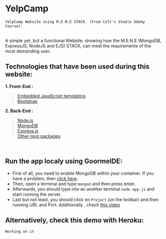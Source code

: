 # YelpCamp
```
YelpCamp Website using M.E.N.E STACK. (From Colt's Steele Udemy Course).  
```

</br>
A simple yet, but a functional Website, showing how the M.E.N.E (MongoDB, ExpressJS, NodeJS and EJS) STACK,  
can meet the requirements of the most demanding user.

</br>






## Technologies that have been used during this website:

**1. Front-End :**

> [Embedded JavaScript templating](https://ejs.co/)  
> [Bootstrap](https://getbootstrap.com/)

**2. Back-End :**

> [Node.js](https://nodejs.org/en/)  
> [MongoDB](https://www.mongodb.com/)  
> [Express.js](https://expressjs.com/)  
> [Other npm packages](https://github.com/dfwteinos/YelpCamp/blob/master/package.json)

</br>

## Run the app localy using GoormeIDE:

* First of all, you need to enable MongoDB within your container. If you have a problem, then [click here](https://help.goorm.io/en/goormide/18.faq/language-and-environment/how-to-install-mongodb).
* Then, open a terminal and type `mongod` and then press enter.
* Afterwards, you should type into an another terminal `node app.js` and start running the server.
* Last but not least, you should click on `Project` (on the toolbar) and then running URL and Port. Additionally , check [this video](https://www.youtube.com/watch?v=6CYTQm-6t9w)

## Alternatively, check this demo with Heroku:

`Working on it`
